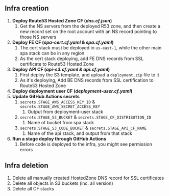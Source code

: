 ## Infra creation
1. **Deploy Route53 Hosted Zone CF (_dns.cf.json_)** 
   1. Get the NS servers from the deployed R53 zone, and then create a new record set on the root account with an NS record pointing to those NS servers
2. **Deploy FE CF (_spa-cert.cf.yaml_ & _spa.cf.yaml_)** 
   1. The cert stack must be deployed in `us-east-1`, while the other main spa stack can be in any region
   2. As the cert stack deploying, add FE DNS records from SSL certificate to Route53 Hosted Zone
3. **Deploy API CF (_api-s3.cf.yaml & api.cf.yaml_)** 
   1. First deploy the S3 template, and upload a `deployment.zip` file to it
   2. As it's deploying, Add BE DNS records from SSL certification to Route53 Hosted Zone
4. **Deploy deployment user CF (_deployment-user.cf.yaml_)**
5. **Update GitHub Actions secrets**
   1. `secrets.STAGE_AWS_ACCESS_KEY_ID` & `secrets.STAGE_AWS_SECRET_ACCESS_KEY`
      1. Output from deployment-user stack
   2. `secrets.STAGE_S3_BUCKET` & `secrets.STAGE_CF_DISTRIBUTION_ID`
      1. Name of bucket from spa stack
   3. `secrets.STAGE_S3_CODE_BUCKET` & `secrets.STAGE_API_CF_NAME`
      1. Name of the api stack, and output from that stack
6. **Run a stage deploy through GitHub Actions**
   1. Before code is deployed to the infra, you might see permission errors

## Infra deletion
1. Delete all manually created HostedZone DNS record for SSL certificates
2. Delete all objects in S3 buckets (inc. all version)
3. Delete all CF stacks

